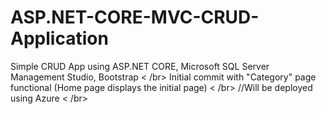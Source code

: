 # ASP.NET-CORE-MVC-CRUD-Application
Simple CRUD App using ASP.NET CORE, Microsoft SQL Server Management Studio, Bootstrap < /br>
Initial commit with "Category" page functional (Home page displays the initial page) < /br>
//Will be deployed using Azure < /br>
